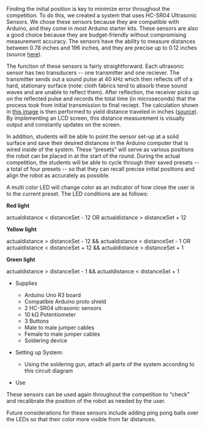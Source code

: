 Finding the initial position is key to minimize error throughout the competition. To do this, we created a system that uses HC-SR04 Ultrasonic Sensors. We chose these sensors because they are compatible with Arduino, and they come in most Arduino starter kits. These sensors are also a good choice because they are budget-friendly without compromising measurement accuracy. The sensors have the ability to measure distances between 0.78 inches and 196 inches, and they are precise up to 0.12 inches (source [here](https://www.amazon.com/Smraza-Ultrasonic-Distance-Mounting-Duemilanove/dp/B01JG09DCK/ref=sr_1_3?dchild=1&keywords=hcsr04+ultrasonic+sensor&qid=1611768243&sr=8-3)).

The function of these sensors is fairly straightforward. Each ultrasonic sensor has two transducers -- one transmitter and one reciever. The transmitter sends out a sound pulse at 40 kHz which then reflects off of a hard, stationary surface (note: cloth fabrics tend to absorb these sound waves and are unable to reflect them). After reflection, the receiver picks up on the reflected pulse and records the total time (in microseconds) that the process took from initial transmission to final reciept. The calculation shown in [this image](https://i.imgur.com/lByl8aq.jpg) is then performed to yield distance traveled in inches ([source](https://lastminuteengineers.com/arduino-sr04-ultrasonic-sensor-tutorial/)). By implementing an LCD screen, this distance measurement is visually output and constantly updates on the screen.  

In addition, students will be able to point the sensor set-up at a solid surface and save their desired distances in the Arduino computer that is wired inside of the system.  These “presets” will serve as various positions the robot can be placed in at the start of the round. During the actual competition, the students will be able to cycle through their saved presets -- a total of four presets -- so that they can recall precise initial positions and align the robot as accurately as possible. 

A multi color LED will change color as an indicator of how close the user is to the current preset. The LED conditions are as follows:

**Red light**

actualdistance < distanceSet - 12 OR actualdistance > distanceSet + 12

**Yellow light**

actualdistance > distanceSet - 12 && actualdistance < distanceSet - 1 OR actualdistance < distanceSet + 12 && actualdistance > distanceSet + 1

**Green light**

actualdistance > distanceSet - 1 && actualdistance < distanceSet + 1

- Supplies
  - Arduino Uno R3 board
  - Compatible Arduino proto shield
  - 2 HC-SR04 ultrasonic sensors
  - 10 kΩ Potentiometer
  - 3 Buttons
  - Male to male jumper cables
  - Female to male jumper cables
  - Soldering device

- Setting up System:
  - Using the soldering gun, attach all parts of the system according to this circuit diagram

- Use

These sensors can be used again throughout the competition to “check” and recalibrate the position of the robot as needed by the user.

Future considerations for these sensors include adding ping pong balls over the LEDs so that their color more visible from far distances.

